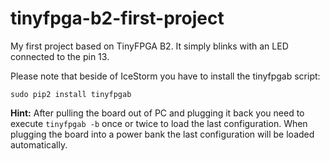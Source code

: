 # tinyfpga-b2-first-project

My first project based on TinyFPGA B2. It simply blinks with an LED connected to
the pin 13.

Please note that beside of IceStorm you have to install the tinyfpgab script:

```
sudo pip2 install tinyfpgab
```

**Hint:** After pulling the board out of PC and plugging it back you need to
execute `tinyfpgab -b` once or twice to load the last configuration. When
plugging the board into a power bank the last configuration will be loaded
automatically.
